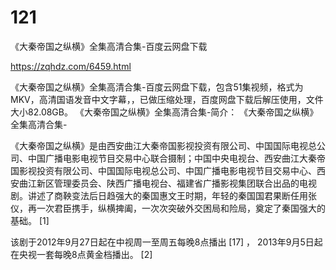 # 121
《大秦帝国之纵横》全集高清合集-百度云网盘下载

https://zqhdz.com/6459.html

《大秦帝国之纵横》全集高清合集-百度云网盘下载，包含51集视频，格式为MKV，高清国语发音中文字幕，，已做压缩处理，百度网盘下载后解压使用，文件大小82.08GB。
《大秦帝国之纵横》全集高清合集-简介：
《大秦帝国之纵横》全集高清合集-

《大秦帝国之纵横》是由西安曲江大秦帝国影视投资有限公司、中国国际电视总公司、中国广播电影电视节目交易中心联合摄制；中国中央电视台、西安曲江大秦帝国影视投资有限公司、中国国际电视总公司、中国广播电影电视节目交易中心、西安曲江新区管理委员会、陕西广播电视台、福建省广播影视集团联合出品的电视剧。讲述了商鞅变法后日趋强大的秦国惠文王时期，年轻的秦国国君果断任用张仪，再一次君臣携手，纵横捭阖，一次次突破外交困局和险局，奠定了秦国强大的基础。 [1]

该剧于2012年9月27日起在中视周一至周五每晚8点播出 [17] ， 2013年9月5日起在央视一套每晚8点黄金档播出。 [2]
